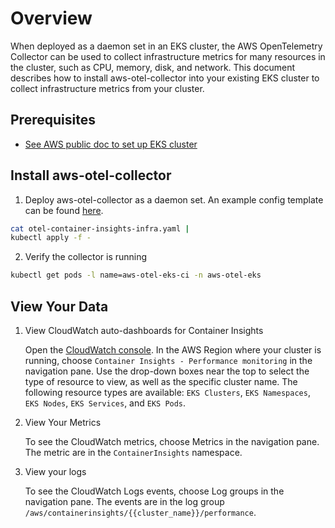 # Overview

When deployed as a daemon set in an EKS cluster, the AWS OpenTelemetry Collector can be used to collect infrastructure metrics for many resources in the cluster, such as CPU, memory, disk, and network. This document describes how to install aws-otel-collector into your existing EKS cluster to collect infrastructure metrics from your cluster. 

## Prerequisites

* [See AWS public doc to set up EKS cluster](https://docs.aws.amazon.com/AmazonCloudWatch/latest/monitoring/Container-Insights-prerequisites.html)

## Install aws-otel-collector

1. Deploy aws-otel-collector as a daemon set. An example config template can be found [here](../../deployment-template/eks/otel-container-insights-infra.yaml).

```bash
cat otel-container-insights-infra.yaml |
kubectl apply -f - 
```

2. Verify the collector is running

```bash
kubectl get pods -l name=aws-otel-eks-ci -n aws-otel-eks
```

## View Your Data
1. View CloudWatch auto-dashboards for Container Insights

   Open the [CloudWatch console](https://console.aws.amazon.com/cloudwatch/). In the AWS Region where your cluster is
   running, choose `Container Insights - Performance monitoring` in the navigation pane. Use the drop-down boxes near the top to select the type of resource to view, as well as the specific cluster name. The following resource types are available: `EKS Clusters`, `EKS Namespaces`, `EKS Nodes`, `EKS Services`, and `EKS Pods`. 

2. View Your Metrics

   To see the CloudWatch metrics, choose Metrics in the navigation pane. The metric are in the
   `ContainerInsights` namespace.

3. View your logs

   To see the CloudWatch Logs events, choose Log groups in the navigation pane. The events are in the log group
   `/aws/containerinsights/{{cluster_name}}/performance`. 